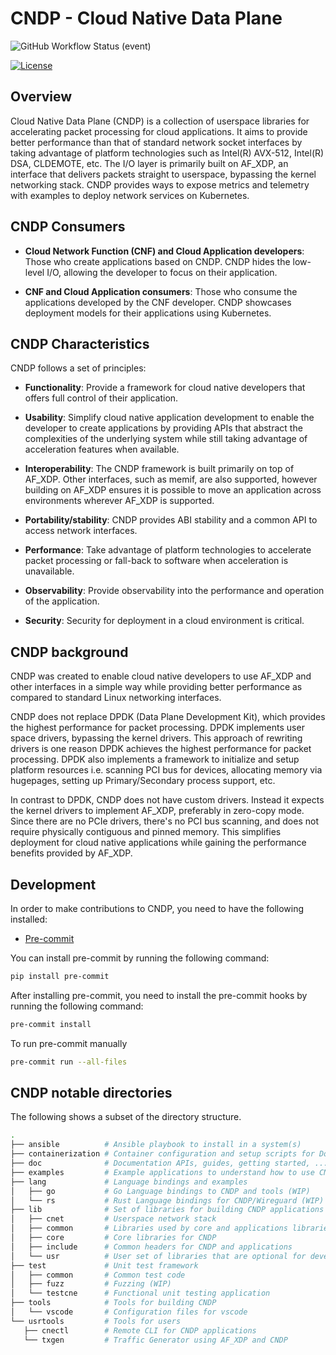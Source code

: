 # CNDP - Cloud Native Data Plane

![GitHub Workflow Status (event)](https://img.shields.io/github/actions/workflow/status/CloudNativeDataPlane/cndp/smoke.yml)

[![License](https://img.shields.io/badge/license-BSD3-blue.svg?style=flat)](https://opensource.org/licenses/BSD-3-Clause)

## Overview

Cloud Native Data Plane (CNDP) is a collection of userspace libraries for
accelerating packet processing for cloud applications. It aims to provide better
performance than that of standard network socket interfaces by taking advantage
of platform technologies such as Intel(R) AVX-512, Intel(R) DSA, CLDEMOTE, etc.
The I/O layer is primarily built on AF_XDP, an interface that delivers packets
straight to userspace, bypassing the kernel networking stack. CNDP provides ways
to expose metrics and telemetry with examples to deploy network services on
Kubernetes.

## CNDP Consumers

- **Cloud Network Function (CNF) and Cloud Application developers**: Those who
  create applications based on CNDP. CNDP hides the low-level I/O, allowing the
  developer to focus on their application.

- **CNF and Cloud Application consumers**: Those who consume the applications
  developed by the CNF developer. CNDP showcases deployment models for their
  applications using Kubernetes.

## CNDP Characteristics

CNDP follows a set of principles:

- **Functionality**: Provide a framework for cloud native developers that offers
  full control of their application.

- **Usability**: Simplify cloud native application development to enable the
  developer to create applications by providing APIs that abstract the
  complexities of the underlying system while still taking advantage of
  acceleration features when available.

- **Interoperability**: The CNDP framework is built primarily on top of AF_XDP.
  Other interfaces, such as memif, are also supported, however building on
  AF_XDP ensures it is possible to move an application across environments
  wherever AF_XDP is supported.

- **Portability/stability**: CNDP provides ABI stability and a common API to
  access network interfaces.

- **Performance**: Take advantage of platform technologies to accelerate packet
  processing or fall-back to software when acceleration is unavailable.

- **Observability**: Provide observability into the performance and operation of
  the application.

- **Security**: Security for deployment in a cloud environment is critical.

## CNDP background

CNDP was created to enable cloud native developers to use AF_XDP and other
interfaces in a simple way while providing better performance as compared to
standard Linux networking interfaces.

CNDP does not replace DPDK (Data Plane Development Kit), which provides the
highest performance for packet processing. DPDK implements user space drivers,
bypassing the kernel drivers. This approach of rewriting drivers is one reason
DPDK achieves the highest performance for packet processing. DPDK also
implements a framework to initialize and setup platform resources i.e. scanning
PCI bus for devices, allocating memory via hugepages, setting up
Primary/Secondary process support, etc.

In contrast to DPDK, CNDP does not have custom drivers. Instead it expects the
kernel drivers to implement AF_XDP, preferably in zero-copy mode. Since there
are no PCIe drivers, there's no PCI bus scanning, and does not require
physically contiguous and pinned memory. This simplifies deployment for cloud
native applications while gaining the performance benefits provided by AF_XDP.

## Development

In order to make contributions to CNDP, you need to have the following installed:

- [Pre-commit](https://pre-commit.com/#install)

You can install pre-commit by running the following command:

```bash
pip install pre-commit
```

After installing pre-commit, you need to install the pre-commit hooks by
running the following command:

```bash
pre-commit install
```

To run pre-commit manually

```bash
pre-commit run --all-files
```

## CNDP notable directories

The following shows a subset of the directory structure.

```bash
.
├── ansible          # Ansible playbook to install in a system(s)
├── containerization # Container configuration and setup scripts for Docker/K8s
├── doc              # Documentation APIs, guides, getting started, ...
├── examples         # Example applications to understand how to use CNDP features
├── lang             # Language bindings and examples
│   ├── go           # Go Language bindings to CNDP and tools (WIP)
│   └── rs           # Rust Language bindings for CNDP/Wireguard (WIP)
├── lib              # Set of libraries for building CNDP applications
│   ├── cnet         # Userspace network stack
│   ├── common       # Libraries used by core and applications libraries
│   ├── core         # Core libraries for CNDP
│   ├── include      # Common headers for CNDP and applications
│   └── usr          # User set of libraries that are optional for developer
├── test             # Unit test framework
│   ├── common       # Common test code
│   ├── fuzz         # Fuzzing (WIP)
│   └── testcne      # Functional unit testing application
├── tools            # Tools for building CNDP
│   └── vscode       # Configuration files for vscode
└── usrtools         # Tools for users
   ├── cnectl        # Remote CLI for CNDP applications
   └── txgen         # Traffic Generator using AF_XDP and CNDP
```
